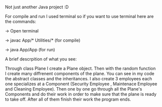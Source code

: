 Not just another Java project :D

For compile and run I used terminal so if you want to use terminal here are the commands:

-> Open terminal

-> javac App/* Utilities/* (for compile)

-> java App/App  (for run)

A brief descrpition of what you see:

Through class Plane I create a Plane object. Then with the random function I create many diffrenent components of the plane. You can see in my code the abstract classes and the inheritances.
I also create 3 employees each one specializes at a Component (Security Employee , Maintenace Employee and Cleaning Employee). Then one by one go through all the Plane's Components and do their work in order to make sure that the plane is ready to take off. After all of them finish their work the program ends.
